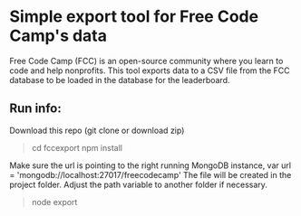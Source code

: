 Simple export tool for Free Code Camp's data
=======================

Free Code Camp (FCC) is an open-source community where you learn to code and help nonprofits.
This tool exports data to a CSV file from the FCC database to be loaded in the database for the leaderboard.


Run info:
-----------

Download this repo (git clone  or  download zip)

> cd fccexport
> npm install

Make sure the url is pointing to the right running MongoDB instance, var url = 'mongodb://localhost:27017/freecodecamp'
The file will be created in the project folder. Adjust the path variable to another folder if necessary.

> node export


